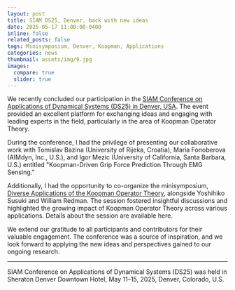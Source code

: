 ```yaml
---
layout: post
title: SIAM DS25, Denver, back with new ideas
date: 2025-05-17 11:00:00-0400
inline: false
related_posts: false
tags: Minisymposium, Denver, Koopman, Applications
categories: news
thumbnail: assets/img/9.jpg
images:
  compare: true
  slider: true
---
```


We recently concluded our participation in the <a href="https://www.siam.org/conferences-events/siam-conferences/ds25/">SIAM Conference on Applications of Dynamical Systems (DS25) in Denver, USA</a>. The event provided an excellent platform for exchanging ideas and engaging with leading experts in the field, particularly in the area of Koopman Operator Theory.

During the conference, I had the privilege of presenting our collaborative work with Tomislav Bazina (University of Rijeka, Croatia), Maria Fonoberova (AIMdyn, Inc., U.S.), and Igor Mezic (University of California, Santa Barbara, U.S.) entitled "Koopman-Driven Grip Force Prediction Through EMG Sensing."

Additionally, I had the opportunity to co-organize the minisymposium, <a href="https://meetings.siam.org/sess/dsp_programsess.cfm?SESSIONCODE=82708">Diverse Applications of the Koopman Operator Theory</a>, alongside Yoshihiko Susuki and William Redman. The session fostered insightful discussions and highlighted the growing impact of Koopman Operator Theory across various applications. Details about the session are available here.

We extend our gratitude to all participants and contributors for their valuable engagement. The conference was a source of inspiration, and we look forward to applying the new ideas and perspectives gained to our ongoing research.

---

SIAM Conference on Applications of Dynamical Systems (DS25) was held in Sheraton Denver Downtown Hotel, May 11–15, 2025, Denver, Colorado, U.S.
